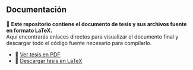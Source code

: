 ## Documentación

📄 **Este repositorio contiene el documento de tesis y sus archivos fuente en formato LaTeX.**  
Aquí encontrarás enlaces directos para visualizar el documento final y descargar todo el código fuente necesario para compilarlo.

- 📘 [Ver tesis en PDF](tesis_knn_fpga.pdf)  
- 🧾 [Descargar tesis en LaTeX](tesis_knn_fpga_latex.zip)

